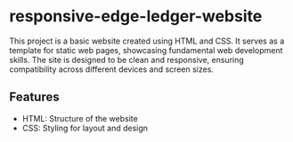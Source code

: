 # responsive-edge-ledger-website
This project is a basic website created using HTML and CSS. It serves as a template for static web pages, showcasing fundamental web development skills. The site is designed to be clean and responsive, ensuring compatibility across different devices and screen sizes.

## Features
- HTML: Structure of the website
- CSS: Styling for layout and design
